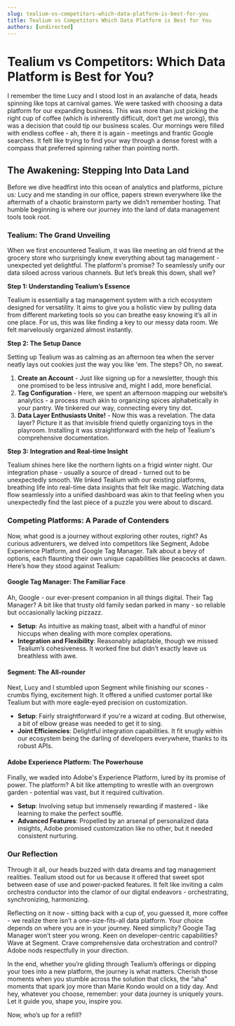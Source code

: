 ```yaml
---
slug: tealium-vs-competitors-which-data-platform-is-best-for-you
title: Tealium vs Competitors Which Data Platform is Best for You
authors: [undirected]
---
```



# Tealium vs Competitors: Which Data Platform is Best for You?

I remember the time Lucy and I stood lost in an avalanche of data, heads spinning like tops at carnival games. We were tasked with choosing a data platform for our expanding business. This was more than just picking the right cup of coffee (which is inherently difficult, don’t get me wrong), this was a decision that could tip our business scales. Our mornings were filled with endless coffee - ah, there it is again - meetings and frantic Google searches. It felt like trying to find your way through a dense forest with a compass that preferred spinning rather than pointing north.

## The Awakening: Stepping Into Data Land

Before we dive headfirst into this ocean of analytics and platforms, picture us: Lucy and me standing in our office, papers strewn everywhere like the aftermath of a chaotic brainstorm party we didn’t remember hosting. That humble beginning is where our journey into the land of data management tools took root.

### Tealium: The Grand Unveiling

When we first encountered Tealium, it was like meeting an old friend at the grocery store who surprisingly knew everything about tag management - unexpected yet delightful. The platform's promise? To seamlessly unify our data siloed across various channels. But let’s break this down, shall we?

**Step 1: Understanding Tealium’s Essence**

Tealium is essentially a tag management system with a rich ecosystem designed for versatility. It aims to give you a holistic view by pulling data from different marketing tools so you can breathe easy knowing it’s all in one place. For us, this was like finding a key to our messy data room. We felt marvelously organized almost instantly.

**Step 2: The Setup Dance**

Setting up Tealium was as calming as an afternoon tea when the server neatly lays out cookies just the way you like 'em. The steps? Oh, no sweat.

1. **Create an Account** - Just like signing up for a newsletter, though this one promised to be less intrusive and, might I add, more beneficial.
2. **Tag Configuration** - Here, we spent an afternoon mapping our website’s analytics - a process much akin to organizing spices alphabetically in your pantry. We tinkered our way, connecting every tiny dot.
3. **Data Layer Enthusiasts Unite!** - Now this was a revelation. The data layer? Picture it as that invisible friend quietly organizing toys in the playroom. Installing it was straightforward with the help of Tealium's comprehensive documentation.

**Step 3: Integration and Real-time Insight**

Tealium shines here like the northern lights on a frigid winter night. Our integration phase - usually a source of dread - turned out to be unexpectedly smooth. We linked Tealium with our existing platforms, breathing life into real-time data insights that felt like magic. Watching data flow seamlessly into a unified dashboard was akin to that feeling when you unexpectedly find the last piece of a puzzle you were about to discard.

### Competing Platforms: A Parade of Contenders

Now, what good is a journey without exploring other routes, right? As curious adventurers, we delved into competitors like Segment, Adobe Experience Platform, and Google Tag Manager. Talk about a bevy of options, each flaunting their own unique capabilities like peacocks at dawn. Here’s how they stood against Tealium:

#### Google Tag Manager: The Familiar Face

Ah, Google - our ever-present companion in all things digital. Their Tag Manager? A bit like that trusty old family sedan parked in many - so reliable but occasionally lacking pizzazz.

- **Setup**: As intuitive as making toast, albeit with a handful of minor hiccups when dealing with more complex operations.
- **Integration and Flexibility**: Reasonably adaptable, though we missed Tealium’s cohesiveness. It worked fine but didn’t exactly leave us breathless with awe.

#### Segment: The All-rounder

Next, Lucy and I stumbled upon Segment while finishing our scones - crumbs flying, excitement high. It offered a unified customer portal like Tealium but with more eagle-eyed precision on customization.

- **Setup**: Fairly straightforward if you're a wizard at coding. But otherwise, a bit of elbow grease was needed to get it to sing.
- **Joint Efficiencies**: Delightful integration capabilities. It fit snugly within our ecosystem being the darling of developers everywhere, thanks to its robust APIs.

#### Adobe Experience Platform: The Powerhouse

Finally, we waded into Adobe's Experience Platform, lured by its promise of power. The platform? A bit like attempting to wrestle with an overgrown garden - potential was vast, but it required cultivation.

- **Setup**: Involving setup but immensely rewarding if mastered - like learning to make the perfect soufflé.
- **Advanced Features**: Propelled by an arsenal pf personalized data insights, Adobe promised customization like no other, but it needed consistent nurturing.

### Our Reflection

Through it all, our heads buzzed with data dreams and tag management realities. Tealium stood out for us because it offered that sweet spot between ease of use and power-packed features. It felt like inviting a calm orchestra conductor into the clamor of our digital endeavors - orchestrating, synchronizing, harmonizing.

Reflecting on it now - sitting back with a cup of, you guessed it, more coffee - we realize there isn’t a one-size-fits-all data platform. Your choice depends on where you are in your journey. Need simplicity? Google Tag Manager won’t steer you wrong. Keen on developer-centric capabilities? Wave at Segment. Crave comprehensive data orchestration and control? Adobe nods respectfully in your direction. 

In the end, whether you’re gliding through Tealium’s offerings or dipping your toes into a new platform, the journey is what matters. Cherish those moments when you stumble across the solution that clicks, the “aha” moments that spark joy more than Marie Kondo would on a tidy day. And hey, whatever you choose, remember: your data journey is uniquely yours. Let it guide you, shape you, inspire you.

Now, who’s up for a refill?